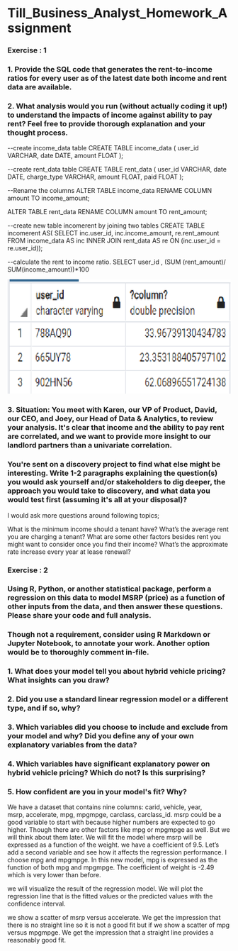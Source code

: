 # Till_Business_Analyst_Homework_Assignment

### Exercise : 1

### 1. Provide the SQL code that generates the rent-to-income ratios for every user as of the latest date both income and rent data are available.
### 2. What analysis would you run (without actually coding it up!) to understand the impacts of income against ability to pay rent? Feel free to provide thorough explanation and your thought process.

--create income_data table
CREATE TABLE income_data (
    user_id VARCHAR,
    date DATE,
    amount FLOAT
);

--create rent_data table
CREATE TABLE rent_data (
    user_id VARCHAR,
    date DATE,
    charge_type VARCHAR,
    amount FLOAT,
    paid FLOAT
);

--Rename the columns 
ALTER TABLE income_data
RENAME COLUMN amount TO income_amount;

ALTER TABLE rent_data
RENAME COLUMN amount TO rent_amount;
              
--create new table incomerent by joining two tables 
CREATE TABLE incomerent AS(
SELECT inc.user_id,
    inc.income_amount,
    re.rent_amount
FROM income_data AS inc
    INNER JOIN rent_data AS re
    ON (inc.user_id = re.user_id));

--calculate the rent to income ratio.
SELECT user_id , (SUM (rent_amount)/ SUM(income_amount))*100

![ratio](ratio.png)

### 3. Situation: You meet with Karen, our VP of Product, David, our CEO, and Joey, our Head of Data & Analytics, to review your analysis. It's clear that income and the ability to pay rent are correlated, and we want to provide more insight to our landlord partners than a univariate correlation. 
    
### You're sent on a discovery project to find what else might be interesting. Write 1-2 paragraphs explaining the question(s) you would ask yourself and/or stakeholders to dig deeper, the approach you would take to discovery, and what data you would test first (assuming it's all at your disposal)?
    
I would ask more questions around following topics;

What is the minimum income should a tenant have? 
What’s the average rent you are charging a tenant? 
What are some other factors besides rent you might want to consider once you find their income? 
What’s the approximate rate increase every year at lease renewal?
    
### Exercise : 2

### Using R, Python, or another statistical package, perform a regression on this data to model MSRP (price) as a function of other inputs from the data, and then answer these questions. Please share your code and full analysis. 

### Though not a requirement, consider using R Markdown or Jupyter Notebook, to annotate your work. Another option would be to thoroughly comment in-file.

### 1. What does your model tell you about hybrid vehicle pricing? What insights can you draw?
### 2. Did you use a standard linear regression model or a different type, and if so, why?
### 3. Which variables did you choose to include and exclude from your model and why? Did you define any of your own explanatory variables from the data?
### 4. Which variables have significant explanatory power on hybrid vehicle pricing? Which do not? Is this surprising?
### 5. How confident are you in your model's fit? Why?

We have a dataset that contains nine columns: carid, vehicle, year, msrp, accelerate, mpg, mpgmpge, carclass, carclass_id. msrp could be a good variable to start with because higher numbers are expected to go higher. Though there are other factors like mpg or mpgmpge as well. But we will think about them later. We will fit the model where msrp will be expressed as a function of the weight. we have a coefficient of 9.5.
Let’s add a second variable and see how it affects the regression performance. I choose mpg and mpgmpge. In this new model, mpg is expressed as the function of both mpg and mpgmpge. The coefficient of weight is -2.49 which is very lower than before.

we will visualize the result of the regression model. We will plot the regression line that is the fitted values or the predicted values with the confidence interval. 

we show a scatter of msrp versus accelerate. We get the impression that there is no straight line so it is not a good fit but if we show a scatter of mpg versus mpgmpge. We get the impression that a straight line provides a reasonably good fit.

